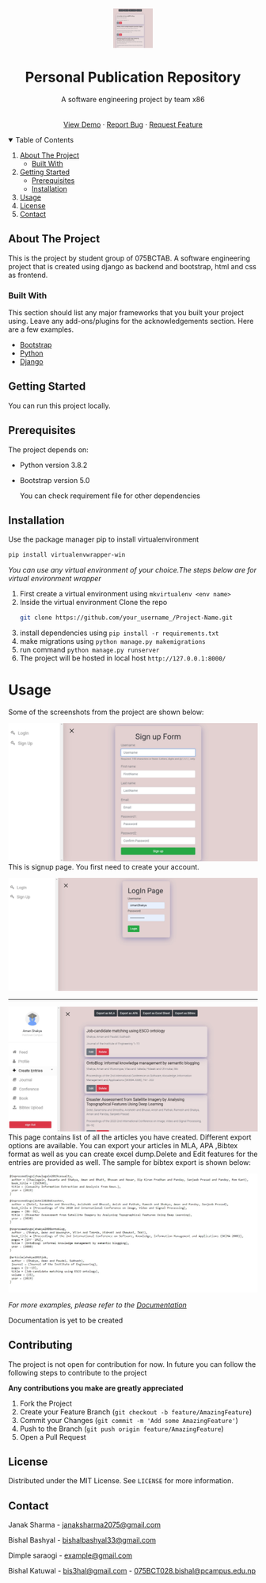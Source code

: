 


<!-- PROJECT LOGO -->
<br />
<p align="center">
  <a href="https://github.com/othneildrew/Best-README-Template">
    <img src="screenshots/ss1.jpg" alt="Logo" width="80" height="80">
  </a>

  <h1 align="center">Personal Publication Repository</h1>

  <p align="center">
    A software engineering project by team x86
    <br />
    <br />
    <br />
    <a href="https://github.com/JanakSharma2055/Publication-Repository.git">View Demo</a>
    ·
    <a href="https://github.com/JanakSharma2055/Publication-Repository.git">Report Bug</a>
    ·
    <a href="https://github.com/JanakSharma2055/Publication-Repository.git">Request Feature</a>
  </p>
</p>



<!-- TABLE OF CONTENTS -->
<details open="open">
  <summary>Table of Contents</summary>
  <ol>
    <li>
      <a href="#about-the-project">About The Project</a>
      <ul>
        <li><a href="#built-with">Built With</a></li>
      </ul>
    </li>
    <li>
      <a href="#getting-started">Getting Started</a>
      <ul>
        <li><a href="#prerequisites">Prerequisites</a></li>
        <li><a href="#installation">Installation</a></li>
      </ul>
    </li>
    <li><a href="#usage">Usage</a></li>
    <li><a href="#license">License</a></li>
    <li><a href="#contact">Contact</a></li>
  </ol>
</details>



<!-- ABOUT THE PROJECT -->
## About The Project



This is the project by student group of 075BCTAB. A software engineering project that is created using django as backend and bootstrap, html and css as frontend. 




### Built With

This section should list any major frameworks that you built your project using. Leave any add-ons/plugins for the acknowledgements section. Here are a few examples.
* [Bootstrap](https://getbootstrap.com)
* [Python](https://docs.python.org/3/)
* [Django](https://docs.djangoproject.com/en/3.2/)



<!-- GETTING STARTED -->
## Getting Started

You can run this project locally.

## Prerequisites

The project depends on:
* Python version 3.8.2 
* Bootstrap version 5.0

  You can check requirement file for other dependencies


## Installation

Use the package manager pip to install virtualenvironment

```bash
pip install virtualenvwrapper-win
```

_You can use any virtual environment of your choice.The steps below are for virtual environment wrapper_

1. First create a virtual environment using ```mkvirtualenv <env name>```
2. Inside the virtual environment Clone the repo
   ```sh
   git clone https://github.com/your_username_/Project-Name.git
   ```
3. install dependencies using ```pip install -r requirements.txt```
4. make migrations using  ```python manage.py makemigrations```
5. run command ```python manage.py runserver```
6. The project will be hosted in local host  ```http://127.0.0.1:8000/```



<!-- USAGE EXAMPLES -->
# Usage

Some of the screenshots from the project are shown below:

![Alt ss1](screenshots/signup.jpg?raw=true)
This is signup page. You first need to create your account.

![Alt ss1](screenshots/login.jpg?raw=true)

<hr>

![Alt ss1](screenshots/homepage2.jpg?raw=true)
This page contains list of all the articles you have created. Different export options are available. You can export your articles in MLA, APA ,Bibtex format as well as you can create excel dump.Delete and Edit features for the entries are provided as well. The sample for bibtex export is shown below:

![Alt ss1](screenshots/bibtexExport.jpg?raw=true)




_For more examples, please refer to the [Documentation](https://example.com)_

Documentation is yet to be created





<!-- CONTRIBUTING -->
## Contributing
The project is not open for contribution for now. In future you can follow the following steps to contribute to the project

**Any contributions you make are greatly appreciated**

1. Fork the Project
2. Create your Feature Branch (`git checkout -b feature/AmazingFeature`)
3. Commit your Changes (`git commit -m 'Add some AmazingFeature'`)
4. Push to the Branch (`git push origin feature/AmazingFeature`)
5. Open a Pull Request



<!-- LICENSE -->
## License

Distributed under the MIT License. See `LICENSE` for more information.



<!-- CONTACT -->
## Contact

Janak Sharma  - janaksharma2075@gmail.com

Bishal Bashyal - bishalbashyal33@gmail.com

Dimple saraogi - example@gmail.com

Bishal Katuwal - bis3hal@gmail.com
               - 075BCT028.bishal@pcampus.edu.np





